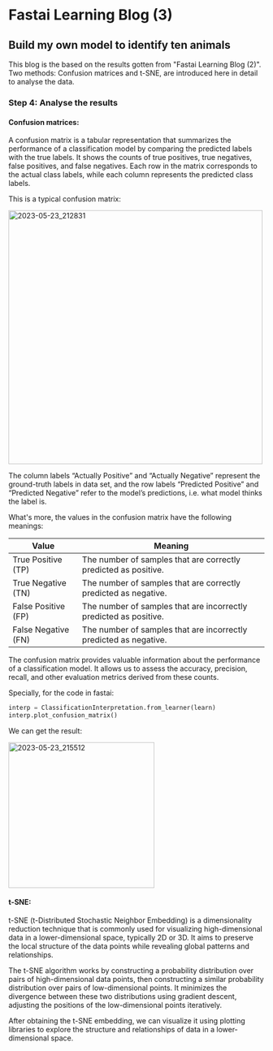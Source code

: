 # Fastai Learning Blog (3)


## Build my own model to identify ten animals

This blog is the based on the results gotten from "Fastai Learning Blog (2)". Two methods: Confusion matrices and t-SNE, are introduced here in detail to analyse the data.

### Step 4: Analyse the results

#### Confusion matrices:
A confusion matrix is a tabular representation that summarizes the performance of a classification model by comparing the predicted labels with the true labels. It shows the counts of true positives, true negatives, false positives, and false negatives. Each row in the matrix corresponds to the actual class labels, while each column represents the predicted class labels.

This is a typical confusion matrix:

<img width="500" alt="2023-05-23_212831" src="https://github.com/HongdaZhou-cloud/HongdaZhou-cloud.github.io/assets/132418400/1dd2bd38-4438-4aa1-90d3-c067fa30d847">

The column labels “Actually Positive” and “Actually Negative” represent the ground-truth labels in data set, and the row labels “Predicted Positive” and “Predicted Negative” refer to the model’s predictions, i.e. what model thinks the label is.

What's more, the values in the confusion matrix have the following meanings:

|Value| Meaning |
|-|-|
|True Positive (TP)| The number of samples that are correctly predicted as positive. |
|True Negative (TN)| The number of samples that are correctly predicted as negative. |
|False Positive (FP)| The number of samples that are incorrectly predicted as positive. |
|False Negative (FN)| The number of samples that are incorrectly predicted as negative. | 

The confusion matrix provides valuable information about the performance of a classification model. It allows us to assess the accuracy, precision, recall, and other evaluation metrics derived from these counts.

Specially, for the code in fastai:

```python
interp = ClassificationInterpretation.from_learner(learn)
interp.plot_confusion_matrix()
```
We can get the result:

<img width="287" alt="2023-05-23_215512" src="https://github.com/HongdaZhou-cloud/HongdaZhou-cloud.github.io/assets/132418400/feeb7c0e-e809-4e63-9905-264898d45e96">

#### t-SNE:
t-SNE (t-Distributed Stochastic Neighbor Embedding) is a dimensionality reduction technique that is commonly used for visualizing high-dimensional data in a lower-dimensional space, typically 2D or 3D. It aims to preserve the local structure of the data points while revealing global patterns and relationships.

The t-SNE algorithm works by constructing a probability distribution over pairs of high-dimensional data points, then constructing a similar probability distribution over pairs of low-dimensional points. It minimizes the divergence between these two distributions using gradient descent, adjusting the positions of the low-dimensional points iteratively.

After obtaining the t-SNE embedding, we can visualize it using plotting libraries to explore the structure and relationships of data in a lower-dimensional space.










